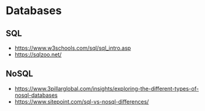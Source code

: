 # Databases

## SQL

* https://www.w3schools.com/sql/sql_intro.asp
* https://sqlzoo.net/

## NoSQL

* https://www.3pillarglobal.com/insights/exploring-the-different-types-of-nosql-databases
* https://www.sitepoint.com/sql-vs-nosql-differences/
